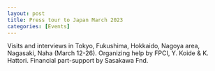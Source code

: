```yaml
---
layout: post
title: Press tour to Japan March 2023
categories: [Events]
---
```

Visits and interviews in Tokyo, Fukushima, Hokkaido, Nagoya area, Nagasaki, Naha (March 12-26). 
Organizing help by FPCI, Y. Koide & K. Hattori. Financial part-support by Sasakawa Fnd.
